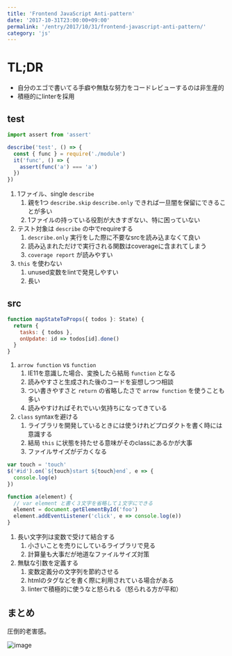 ```yaml
---
title: 'Frontend JavaScript Anti-pattern'
date: '2017-10-31T23:00:00+09:00'
permalink: '/entry/2017/10/31/frontend-javascript-anti-pattern/'
category: 'js'
---
```


# TL;DR

- 自分のエゴで書いてる手癖や無駄な努力をコードレビューするのは非生産的
- 積極的にlinterを採用

## test

```javascript
import assert from 'assert'

describe('test', () => {
  const { func } = require('./module')
  it('func', () => {
    assert(func('a') === 'a')
  })
})
```

1. 1ファイル、single `describe`
   1. 親を1つ `describe.skip` `describe.only` できれば一旦闇を保留にできることが多い
   1. 1ファイルの持っている役割が大きすぎない、特に困っていない
1. テスト対象は `describe` の中でrequireする
   1. `describe.only` 実行をした際に不要なsrcを読み込まなくて良い
   1. 読み込まれただけで実行される関数はcoverageに含まれてしまう
   1. `coverage report` が読みやすい
1. `this` を使わない
   1. unused変数をlintで発見しやすい
   1. 長い

## src

```js
function mapStateToProps({ todos }: State) {
  return {
    tasks: { todos },
    onUpdate: id => todos[id].done()
  }
}
```

1. `arrow function` vs `function`
   1. IE11を意識した場合、変換したら結局 `function` となる
   1. 読みやすさと生成された後のコードを妄想しつつ相談
   1. つい書きやすさと `return` の省略したさで `arrow function` を使うことも多い
   1. 読みやすければそれでいい気持ちになってきている
1. `class` syntaxを避ける
   1. ライブラリを開発しているときには使うけれどプロダクトを書く時には意識する
   1. 結局 `this` に状態を持たせる意味がそのclassにあるかが大事
   1. ファイルサイズがデカくなる

```js
var touch = 'touch'
$('#id').on(`${touch}start ${touch}end`, e => {
  console.log(e)
})

function a(element) {
  // var element と書く３文字を省略して１文字にできる
  element = document.getElementById('foo')
  element.addEventListener('click', e => console.log(e))
}
```

1. 長い文字列は変数で受けて結合する
   1. 小さいことを売りにしているライブラリで見る
   1. 計算量も大事だが地道なファイルサイズ対策
1. 無駄な引数を定義する
   1. 変数定義分の文字列を節約させる
   1. htmlのタグなどを書く際に利用されている場合がある
   1. linterで積極的に使うなと怒られる（怒られる方が平和）

## まとめ

圧倒的老害感。

![image](https://4.bp.blogspot.com/-foiW8aYeL6s/VzZu-o6sxnI/AAAAAAAA6oQ/LHXzT0WsAX8LtB_U-msHk572kC_rY3VawCLcB/s800/mental_health_man.png)
